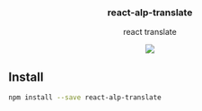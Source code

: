 <h3 align="center">
  react-alp-translate
</h3>

<p align="center">
  react translate
</p>

<p align="center">
  <a href="https://npmjs.org/package/react-alp-translate"><img src="https://img.shields.io/npm/v/react-alp-translate.svg?style=flat-square"></a>
</p>

## Install

```sh
npm install --save react-alp-translate
```
